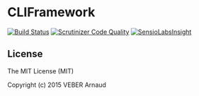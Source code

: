 # CLIFramework

[![Build Status](https://scrutinizer-ci.com/g/VEBERArnaud/CLIFramework/badges/build.png?b=master)](https://scrutinizer-ci.com/g/VEBERArnaud/CLIFramework/build-status/master)
[![Scrutinizer Code Quality](https://scrutinizer-ci.com/g/VEBERArnaud/CLIFramework/badges/quality-score.png?b=master)](https://scrutinizer-ci.com/g/VEBERArnaud/CLIFramework/?branch=master)
[![SensioLabsInsight](https://insight.sensiolabs.com/projects/cfcbcffc-48d5-4364-8ef9-8235849711cd/mini.png)](https://insight.sensiolabs.com/projects/cfcbcffc-48d5-4364-8ef9-8235849711cd)

## License

The MIT License (MIT)

Copyright (c) 2015 VEBER Arnaud
